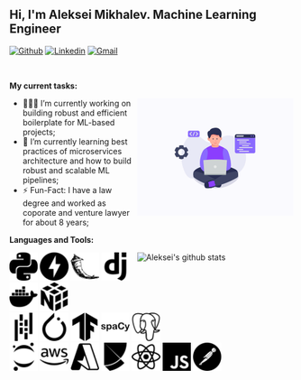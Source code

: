 <!-- Your title -->
## Hi, I'm Aleksei Mikhalev. Machine Learning Engineer

<!-- Your badges
You can use the website to generate badges: https://shields.io/
-->

[![Github](https://img.shields.io/badge/-Github-000?style=flat&logo=Github&logoColor=white)](https://github.com/AlekseiMikhalev)
[![Linkedin](https://img.shields.io/badge/-LinkedIn-blue?style=flat&logo=Linkedin&logoColor=white)](https://www.linkedin.com/in/aleksmihalev/)
[![Gmail](https://img.shields.io/badge/-Gmail-c14438?style=flat&logo=Gmail&logoColor=white)](mailto:mikhalev.aleksei1@gmail.com)


&nbsp;

<!-- Talking about you -->
**My current tasks:**

<!-- Any image aligned to the right. Beware the width -->
<img width="55%" align="right" alt="Github" src="https://raw.githubusercontent.com/AlekseiMikhalev/AlekseiMikhalev/main/logo.webp" />

- 👨🏽‍💻 I’m currently working on building robust and efficient boilerplate for ML-based projects;
- 🌱 I’m currently learning best practices of microservices architecture and how to build robust and scalable ML pipelines; 
- ⚡️ Fun-Fact: I have a law degree and worked as coporate and venture lawyer for about 8 years;

**Languages and Tools:** 

<!-- Your github readme stats
You can use this api: https://github.com/anuraghazra/github-readme-stats
-->
<p>
  <a href="https://github.com/AlekseiMikhalev">
    <img width="55%" align="right" alt="Aleksei's github stats" src="https://github-readme-stats.vercel.app/api?username=AlekseiMikhalev&show_icons=true&hide_border=true&include_all_commits=true&count_private=true&hide_title=true" />
  </a>

  <!-- Your languages and tools. Be careful with the alignment. 
  You can use this sites to get logos: https://www.vectorlogo.zone or https://simpleicons.org/
  -->
  <code><img width="10%" src="https://github.com/AlekseiMikhalev/AlekseiMikhalev/blob/main/sources/python.svg"></code>
  <code><img width="10%" src="https://github.com/AlekseiMikhalev/AlekseiMikhalev/blob/main/sources/fastapi.svg"></code>
  <code><img width="10%" src="https://github.com/AlekseiMikhalev/AlekseiMikhalev/blob/main/sources/flask.svg"></code>
  <code><img width="10%" src="https://github.com/AlekseiMikhalev/AlekseiMikhalev/blob/main/sources/django.svg"></code>
  <code><img width="10%" src="https://github.com/AlekseiMikhalev/AlekseiMikhalev/blob/main/sources/docker.svg"></code>
  <code><img width="10%" src="https://github.com/AlekseiMikhalev/AlekseiMikhalev/blob/main/sources/numpy.svg"></code>
  <br />
  <code><img width="10%" src="https://github.com/AlekseiMikhalev/AlekseiMikhalev/blob/main/sources/pandas.svg"></code>
  <code><img width="10%" src="https://github.com/AlekseiMikhalev/AlekseiMikhalev/blob/main/sources/pytorch.svg"></code>
  <code><img width="10%" src="https://github.com/AlekseiMikhalev/AlekseiMikhalev/blob/main/sources/tensorflow.svg"></code>
  <code><img width="10%" src="https://github.com/AlekseiMikhalev/AlekseiMikhalev/blob/main/sources/spacy.svg"></code>
  <code><img width="10%" src="https://github.com/AlekseiMikhalev/AlekseiMikhalev/blob/main/sources/postgresql.svg"></code>
  <br />
  <code><img width="10%" src="https://github.com/AlekseiMikhalev/AlekseiMikhalev/blob/main/sources/jupyter.svg"></code>
  <code><img width="10%" src="https://github.com/AlekseiMikhalev/AlekseiMikhalev/blob/main/sources/amazonaws.svg"></code>
  <code><img width="10%" src="https://github.com/AlekseiMikhalev/AlekseiMikhalev/blob/main/sources/microsoftazure.svg"></code>
  <code><img width="10%" src="https://github.com/AlekseiMikhalev/AlekseiMikhalev/blob/main/sources/poetry.svg"></code>
  <code><img width="10%" src="https://github.com/AlekseiMikhalev/AlekseiMikhalev/blob/main/sources/react.svg"></code>
  <code><img width="10%" src="https://github.com/AlekseiMikhalev/AlekseiMikhalev/blob/main/sources/javascript.svg"></code>
  <code><img width="10%" src="https://github.com/AlekseiMikhalev/AlekseiMikhalev/blob/main/sources/postman.svg"></code>
</p>
